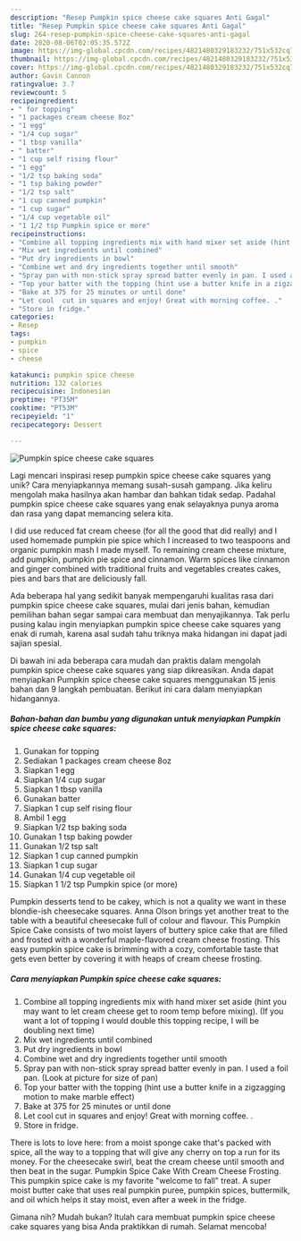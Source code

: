```yaml
---
description: "Resep Pumpkin spice cheese cake squares Anti Gagal"
title: "Resep Pumpkin spice cheese cake squares Anti Gagal"
slug: 264-resep-pumpkin-spice-cheese-cake-squares-anti-gagal
date: 2020-08-06T02:05:35.572Z
image: https://img-global.cpcdn.com/recipes/4821480329183232/751x532cq70/pumpkin-spice-cheese-cake-squares-recipe-main-photo.jpg
thumbnail: https://img-global.cpcdn.com/recipes/4821480329183232/751x532cq70/pumpkin-spice-cheese-cake-squares-recipe-main-photo.jpg
cover: https://img-global.cpcdn.com/recipes/4821480329183232/751x532cq70/pumpkin-spice-cheese-cake-squares-recipe-main-photo.jpg
author: Gavin Cannon
ratingvalue: 3.7
reviewcount: 5
recipeingredient:
- " for topping"
- "1 packages cream cheese 8oz"
- "1 egg"
- "1/4 cup sugar"
- "1 tbsp vanilla"
- " batter"
- "1 cup self rising flour"
- "1 egg"
- "1/2 tsp baking soda"
- "1 tsp baking powder"
- "1/2 tsp salt"
- "1 cup canned pumpkin"
- "1 cup sugar"
- "1/4 cup vegetable oil"
- "1 1/2 tsp Pumpkin spice or more"
recipeinstructions:
- "Combine all topping ingredients mix with hand mixer set aside (hint you may want to let cream cheese get to room temp before mixing). (If you want a lot of topping I would double this topping recipe,  I will be doubling next time)"
- "Mix wet ingredients until combined"
- "Put dry ingredients in bowl"
- "Combine wet and dry ingredients together until smooth"
- "Spray pan with non-stick spray spread batter evenly in pan. I used a foil pan. (Look at picture for size of pan)"
- "Top your batter with the topping (hint use a butter knife in a zigzagging motion to make marble effect)"
- "Bake at 375 for 25 minutes or until done"
- "Let cool  cut in squares and enjoy! Great with morning coffee. ."
- "Store in fridge."
categories:
- Resep
tags:
- pumpkin
- spice
- cheese

katakunci: pumpkin spice cheese 
nutrition: 132 calories
recipecuisine: Indonesian
preptime: "PT35M"
cooktime: "PT53M"
recipeyield: "1"
recipecategory: Dessert

---
```



![Pumpkin spice cheese cake squares](https://img-global.cpcdn.com/recipes/4821480329183232/751x532cq70/pumpkin-spice-cheese-cake-squares-recipe-main-photo.jpg)

Lagi mencari inspirasi resep pumpkin spice cheese cake squares yang unik? Cara menyiapkannya memang susah-susah gampang. Jika keliru mengolah maka hasilnya akan hambar dan bahkan tidak sedap. Padahal pumpkin spice cheese cake squares yang enak selayaknya punya aroma dan rasa yang dapat memancing selera kita.

I did use reduced fat cream cheese (for all the good that did really) and I used homemade pumpkin pie spice which I increased to two teaspoons and organic pumpkin mash I made myself. To remaining cream cheese mixture, add pumpkin, pumpkin pie spice and cinnamon. Warm spices like cinnamon and ginger combined with traditional fruits and vegetables creates cakes, pies and bars that are deliciously fall.

Ada beberapa hal yang sedikit banyak mempengaruhi kualitas rasa dari pumpkin spice cheese cake squares, mulai dari jenis bahan, kemudian pemilihan bahan segar sampai cara membuat dan menyajikannya. Tak perlu pusing kalau ingin menyiapkan pumpkin spice cheese cake squares yang enak di rumah, karena asal sudah tahu triknya maka hidangan ini dapat jadi sajian spesial.


Di bawah ini ada beberapa cara mudah dan praktis dalam mengolah pumpkin spice cheese cake squares yang siap dikreasikan. Anda dapat menyiapkan Pumpkin spice cheese cake squares menggunakan 15 jenis bahan dan 9 langkah pembuatan. Berikut ini cara dalam menyiapkan hidangannya.

<!--inarticleads1-->

##### Bahan-bahan dan bumbu yang digunakan untuk menyiapkan Pumpkin spice cheese cake squares:

1. Gunakan  for topping
1. Sediakan 1 packages cream cheese 8oz
1. Siapkan 1 egg
1. Siapkan 1/4 cup sugar
1. Siapkan 1 tbsp vanilla
1. Gunakan  batter
1. Siapkan 1 cup self rising flour
1. Ambil 1 egg
1. Siapkan 1/2 tsp baking soda
1. Gunakan 1 tsp baking powder
1. Gunakan 1/2 tsp salt
1. Siapkan 1 cup canned pumpkin
1. Siapkan 1 cup sugar
1. Gunakan 1/4 cup vegetable oil
1. Siapkan 1 1/2 tsp Pumpkin spice (or more)


Pumpkin desserts tend to be cakey, which is not a quality we want in these blondie-ish cheesecake squares. Anna Olson brings yet another treat to the table with a beautiful cheesecake full of colour and flavour. This Pumpkin Spice Cake consists of two moist layers of buttery spice cake that are filled and frosted with a wonderful maple-flavored cream cheese frosting. This easy pumpkin spice cake is brimming with a cozy, comfortable taste that gets even better by covering it with heaps of cream cheese frosting. 

<!--inarticleads2-->

##### Cara menyiapkan Pumpkin spice cheese cake squares:

1. Combine all topping ingredients mix with hand mixer set aside (hint you may want to let cream cheese get to room temp before mixing). (If you want a lot of topping I would double this topping recipe,  I will be doubling next time)
1. Mix wet ingredients until combined
1. Put dry ingredients in bowl
1. Combine wet and dry ingredients together until smooth
1. Spray pan with non-stick spray spread batter evenly in pan. I used a foil pan. (Look at picture for size of pan)
1. Top your batter with the topping (hint use a butter knife in a zigzagging motion to make marble effect)
1. Bake at 375 for 25 minutes or until done
1. Let cool  cut in squares and enjoy! Great with morning coffee. .
1. Store in fridge.


There is lots to love here: from a moist sponge cake that&#39;s packed with spice, all the way to a topping that will give any cherry on top a run for its money. For the cheesecake swirl, beat the cream cheese until smooth and then beat in the sugar. Pumpkin Spice Cake With Cream Cheese Frosting. This pumpkin spice cake is my favorite &#34;welcome to fall&#34; treat. A super moist butter cake that uses real pumpkin puree, pumpkin spices, buttermilk, and oil which helps it stay moist, even after a week in the fridge. 

Gimana nih? Mudah bukan? Itulah cara membuat pumpkin spice cheese cake squares yang bisa Anda praktikkan di rumah. Selamat mencoba!
